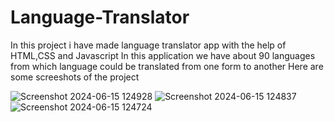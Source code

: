 # Language-Translator
In this project i have made language translator app with the help of HTML,CSS and Javascript
In this application we have about 90 languages from which language could be translated from one form to another
Here are some screeshots of the project

![Screenshot 2024-06-15 124928](https://github.com/AyushHadiya/Language-Translator/assets/155158862/815c7857-97ad-4a66-8dab-38f30953aef1)
![Screenshot 2024-06-15 124837](https://github.com/AyushHadiya/Language-Translator/assets/155158862/8a6fc4ad-e3e1-4ae2-8a63-5d3628310311)
![Screenshot 2024-06-15 124724](https://github.com/AyushHadiya/Language-Translator/assets/155158862/0891f1b8-1b05-4a04-af84-333b15039c29)
